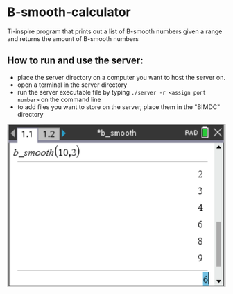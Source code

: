 # B-smooth-calculator
Ti-inspire program that prints out a list of B-smooth numbers given a range and returns the amount of B-smooth numbers

## How to run and use the server:
- place the server directory on a computer you want to host the server on.
- open a terminal in the server directory
- run the server executable file by typing `./server -r <assign port number>` on the command line
- to add files you want to store on the server, place them in the "BIMDC" directory


![](example.png)

